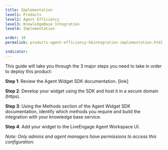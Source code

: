 ```yaml
---
title: Implementation
level1: Products
level2: Agent Efficiency
level3: KnowledgeBase Integration
level4: Implementation

order: 10
permalink: products-agent-efficiency-kbintegration-implementation.html

indicator:
---
```


This guide will take you through the 3 major steps you need to take in order to deploy this product:

**Step 1**: Review the Agent Widget SDK documentation. [link]

**Step 2**: Develop your widget using the SDK and host it in a secure domain (https).

**Step 3**: Using the Methods section of the Agent Widget SDK documentation, identify which methods you require and build the integration with your knowledge base service. 

**Step 4**: Add your widget to the LiveEngage Agent Workspace UI.

_Note: Only admins and agent managers have permissions to access this configuration._